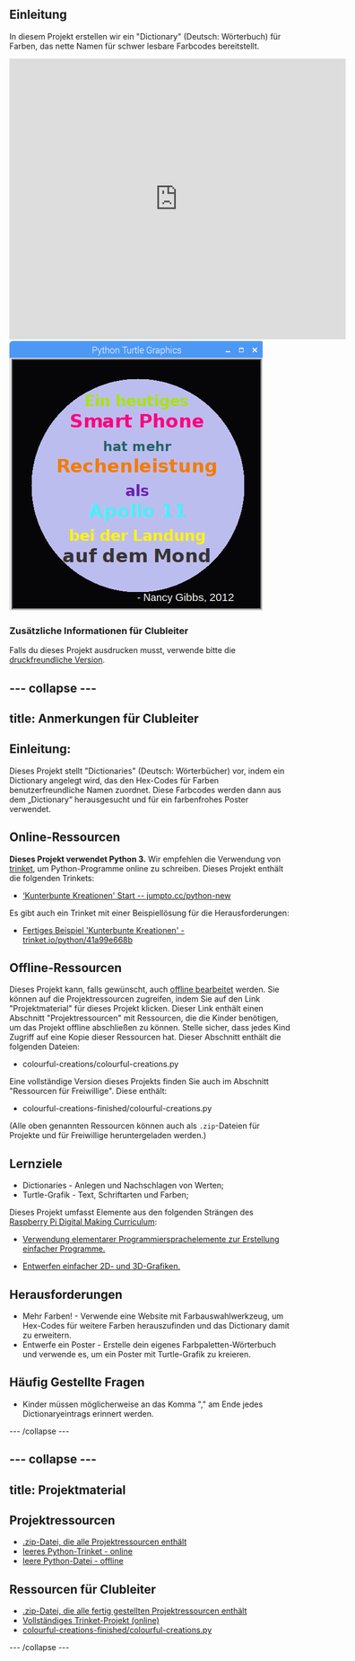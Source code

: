 ## Einleitung

In diesem Projekt erstellen wir ein "Dictionary" (Deutsch: Wörterbuch) für Farben, das nette Namen für schwer lesbare Farbcodes bereitstellt.

<div class="trinket">
  <iframe src="https://trinket.io/embed/python/97822f48b7?outputOnly=true&start=result" width="600" height="500" frameborder="0" marginwidth="0" marginheight="0" allowfullscreen>
  </iframe>
  <img src="images/colourful-finished.png">
</div>

### Zusätzliche Informationen für Clubleiter

Falls du dieses Projekt ausdrucken musst, verwende bitte die [druckfreundliche Version](https://projects.raspberrypi.org/en/projects/colourful-creations/print).

## \--- collapse \---

## title: Anmerkungen für Clubleiter

## Einleitung:

Dieses Projekt stellt "Dictionaries" (Deutsch: Wörterbücher) vor, indem ein Dictionary angelegt wird, das den Hex-Codes für Farben benutzerfreundliche Namen zuordnet. Diese Farbcodes werden dann aus dem „Dictionary“ herausgesucht und für ein farbenfrohes Poster verwendet.

## Online-Ressourcen

**Dieses Projekt verwendet Python 3.** Wir empfehlen die Verwendung von [trinket](https://trinket.io/), um Python-Programme online zu schreiben. Dieses Projekt enthält die folgenden Trinkets:

* [‘Kunterbunte Kreationen' Start -- jumpto.cc/python-new](http://jumpto.cc/python-new)

Es gibt auch ein Trinket mit einer Beispiellösung für die Herausforderungen:

* [Fertiges Beispiel 'Kunterbunte Kreationen' - trinket.io/python/41a99e668b](https://trinket.io/python/97822f48b7)

## Offline-Ressourcen

Dieses Projekt kann, falls gewünscht, auch [offline bearbeitet](https://www.codeclubprojects.org/en-GB/resources/python-working-offline/) werden. Sie können auf die Projektressourcen zugreifen, indem Sie auf den Link "Projektmaterial" für dieses Projekt klicken. Dieser Link enthält einen Abschnitt "Projektressourcen" mit Ressourcen, die die Kinder benötigen, um das Projekt offline abschließen zu können. Stelle sicher, dass jedes Kind Zugriff auf eine Kopie dieser Ressourcen hat. Dieser Abschnitt enthält die folgenden Dateien:

* colourful-creations/colourful-creations.py

Eine vollständige Version dieses Projekts finden Sie auch im Abschnitt "Ressourcen für Freiwillige". Diese enthält:

* colourful-creations-finished/colourful-creations.py

(Alle oben genannten Ressourcen können auch als `.zip`-Dateien für Projekte und für Freiwillige heruntergeladen werden.)

## Lernziele

* Dictionaries - Anlegen und Nachschlagen von Werten;
* Turtle-Grafik - Text, Schriftarten und Farben;

Dieses Projekt umfasst Elemente aus den folgenden Strängen des [Raspberry Pi Digital Making Curriculum](http://rpf.io/curriculum):

* [Verwendung elementarer Programmiersprachelemente zur Erstellung einfacher Programme.](https://www.raspberrypi.org/curriculum/programming/creator)

* [Entwerfen einfacher 2D- und 3D-Grafiken.](https://www.raspberrypi.org/curriculum/design/creator)

## Herausforderungen

* Mehr Farben! - Verwende eine Website mit Farbauswahlwerkzeug, um Hex-Codes für weitere Farben herauszufinden und das Dictionary damit zu erweitern. 
* Entwerfe ein Poster - Erstelle dein eigenes Farbpaletten-Wörterbuch und verwende es, um ein Poster mit Turtle-Grafik zu kreieren. 

## Häufig Gestellte Fragen

* Kinder müssen möglicherweise an das Komma "," am Ende jedes Dictionaryeintrags erinnert werden. 

\--- /collapse \---

## \--- collapse \---

## title: Projektmaterial

## Projektressourcen

* [.zip-Datei, die alle Projektressourcen enthält](resources/colourful-creations-project-resources.zip)
* [leeres Python-Trinket - online](http://jumpto.cc/python-new)
* [leere Python-Datei - offline](resources/new-new.py)

## Ressourcen für Clubleiter

* [.zip-Datei, die alle fertig gestellten Projektressourcen enthält](resources/colourful-creations-volunteer-resources.zip)
* [Vollständiges Trinket-Projekt (online)](https://trinket.io/python/97822f48b7)
* [colourful-creations-finished/colourful-creations.py](resources/colourful-creations-finished-colourful-creations.py)

\--- /collapse \---